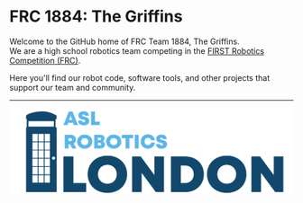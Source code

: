 # FRC 1884: The Griffins

Welcome to the GitHub home of FRC Team 1884, The Griffins.  
We are a high school robotics team competing in the [FIRST Robotics Competition (FRC)](https://www.firstinspires.org/robotics/frc).

Here you'll find our robot code, software tools, and other projects that support our team and community.

---

![FRC 1884 Logo](./Robotics%20Dark.png)
